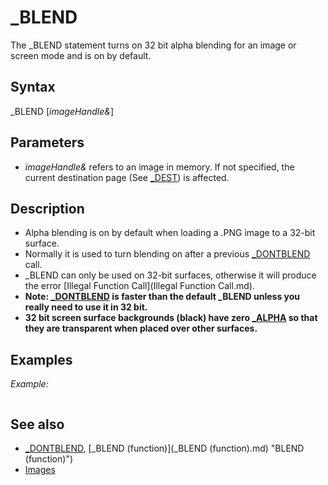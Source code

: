 # _BLEND

The _BLEND statement turns on 32 bit alpha blending for an image or screen mode and is on by default.

  

## Syntax

_BLEND [*imageHandle&*]
  

## Parameters

* *imageHandle&* refers to an image in memory. If not specified, the current destination page (See [_DEST](_DEST.md)) is affected.

  

## Description

* Alpha blending is on by default when loading a .PNG image to a 32-bit surface.
* Normally it is used to turn blending on after a previous [_DONTBLEND](_DONTBLEND.md) call.
* _BLEND can only be used on 32-bit surfaces, otherwise it will produce the error [Illegal Function Call](Illegal Function Call.md).
* **Note: [_DONTBLEND](_DONTBLEND.md) is faster than the default _BLEND unless you really need to use it in 32 bit.**
* **32 bit screen surface backgrounds (black) have zero [_ALPHA](_ALPHA.md) so that they are transparent when placed over other surfaces.**

  

## Examples

*Example:*

``` [SCREEN](SCREEN.md) [_NEWIMAGE](_NEWIMAGE.md)(640, 480, 32)  'CLS , _RGB(128, 128, 128) 'change background color for other results  [_DONTBLEND](_DONTBLEND.md)  bg& = [POINT](POINT.md)(0, 0) [PRINT](PRINT.md) [_RED](_RED.md)(bg&), [_GREEN](_GREEN.md)(bg&), [_BLUE](_BLUE.md)(bg&), [_ALPHA](_ALPHA.md)(bg&)  [LINE](LINE.md) (100, 100)-(200, 200), [_RGBA32](_RGBA32.md)(255, 128, 0, 128), BF  [LINE](LINE.md) (440, 100)-(540, 200), [_RGBA32](_RGBA32.md)(0, 0, 255, 64), BF  K$ = [INPUT$](INPUT$.md)(1)  _BLEND  [LINE](LINE.md) (270, 300)-(370, 400), [_RGBA32](_RGBA32.md)(255, 128, 0, 128), BF m& = [POINT](POINT.md)(303, 302) [PRINT](PRINT.md) [_RED](_RED.md)(m&), [_GREEN](_GREEN.md)(m&), [_BLUE](_BLUE.md)(m&), [_ALPHA](_ALPHA.md)(m&) K$ = [INPUT$](INPUT$.md)(1)  [LINE](LINE.md) (270, 300)-(370, 400), [_RGBA32](_RGBA32.md)(0, 0, 255, 64), BF m& = [POINT](POINT.md)(303, 302) [PRINT](PRINT.md) [_RED](_RED.md)(m&), [_GREEN](_GREEN.md)(m&), [_BLUE](_BLUE.md)(m&), [_ALPHA](_ALPHA.md)(m&)  
```

  

## See also

* [_DONTBLEND](_DONTBLEND.md), [_BLEND (function)](_BLEND (function).md) "BLEND (function)")
* [Images](Images.md)

  
